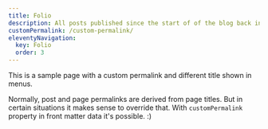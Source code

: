 ```yaml
---
title: Folio
description: All posts published since the start of of the blog back in 2020.
customPermalink: /custom-permalink/
eleventyNavigation:
  key: Folio
  order: 3
---
```


This is a sample page with a custom permalink and different title shown in menus.

Normally, post and page permalinks are derived from page titles. But in certain situations it makes sense to override that. With `customPermalink` property in front matter data it's possible. :)
